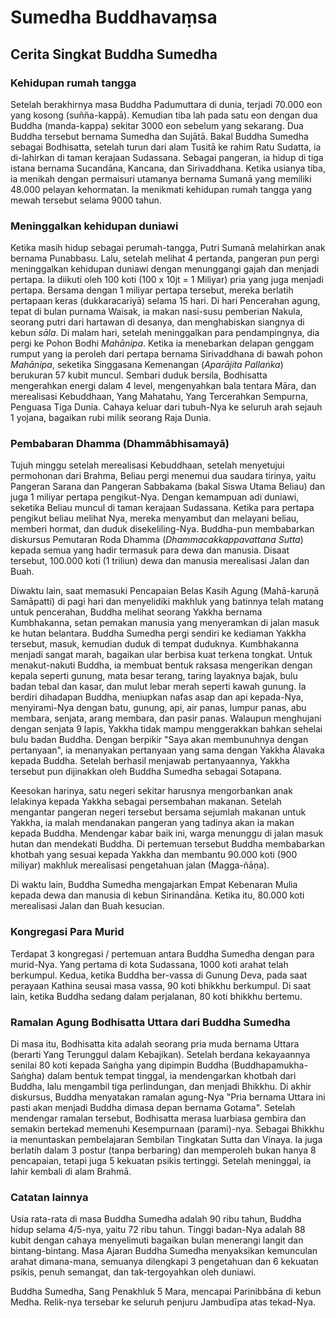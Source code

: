 # Sumedha Buddhavaṃsa

## Cerita Singkat Buddha Sumedha

### Kehidupan rumah tangga

Setelah berakhirnya masa Buddha Padumuttara di dunia, terjadi 70.000 eon yang kosong (suñña-kappā). Kemudian tiba lah pada satu eon dengan dua Buddha (manda-kappa) sekitar 3000 eon sebelum yang sekarang. Dua Buddha tersebut bernama Sumedha dan Sujātā.
Bakal Buddha Sumedha sebagai Bodhisatta, setelah turun dari alam Tusitā ke rahim Ratu Sudatta, ia di-lahirkan di taman kerajaan Sudassana. Sebagai pangeran, ia hidup di tiga istana bernama Sucandāna, Kancana, dan Sirivaddhana. Ketika usianya tiba, ia menikah dengan permaisuri utamanya bernama Sumanā yang memiliki 48.000 pelayan kehormatan. Ia menikmati kehidupan rumah tangga yang mewah tersebut selama 9000 tahun. 

### Meninggalkan kehidupan duniawi

Ketika masih hidup sebagai perumah-tangga, Putri Sumanā melahirkan anak bernama Punabbasu. Lalu, setelah melihat 4 pertanda, pangeran pun pergi meninggalkan kehidupan duniawi dengan menunggangi gajah dan menjadi pertapa. Ia diikuti oleh 100 koti (100 x 10jt = 1 Miliyar) pria yang juga menjadi pertapa. Bersama dengan 1 miliyar pertapa tersebut, mereka berlatih pertapaan keras (dukkaracariyā) selama 15 hari. Di hari Pencerahan agung, tepat di bulan purnama Waisak, ia makan nasi-susu pemberian Nakula, seorang putri dari hartawan di desanya, dan menghabiskan siangnya di kebun *sāla*. Di malam hari, setelah meninggalkan para pendampingnya, dia pergi ke Pohon Bodhi *Mahānipa*. Ketika ia menebarkan delapan genggam rumput yang ia peroleh dari pertapa bernama Sirivaddhana di bawah pohon *Mahānipa*, seketika Singgasana Kemenangan (*Aparājita Pallaṅka*) berukuran 57 kubit muncul. Sembari duduk bersila, Bodhisatta mengerahkan energi dalam 4 level, mengenyahkan bala tentara Māra, dan merealisasi Kebuddhaan, Yang Mahatahu, Yang Tercerahkan Sempurna, Penguasa Tiga Dunia. Cahaya keluar dari tubuh-Nya ke seluruh arah sejauh 1 yojana, bagaikan rubi milik seorang Raja Dunia.

### Pembabaran Dhamma (Dhammābhisamayā)

Tujuh minggu setelah merealisasi Kebuddhaan, setelah menyetujui permohonan dari Brahma, Beliau pergi menemui dua saudara tirinya, yaitu Pangeran Sarana dan Pangeran Sabbakama (bakal Siswa Utama Beliau) dan juga 1 miliyar pertapa pengikut-Nya. Dengan kemampuan adi duniawi, seketika Beliau muncul di taman kerajaan Sudassana. Ketika para pertapa pengikut beliau melihat Nya, mereka menyambut dan melayani beliau, memberi hormat, dan duduk disekeliling-Nya. Buddha-pun membabarkan diskursus Pemutaran Roda Dhamma (*Dhammacakkappavattana Sutta*) kepada semua yang hadir termasuk para dewa dan manusia. Disaat tersebut, 100.000 koti (1 triliun) dewa dan manusia merealisasi Jalan dan Buah.

Diwaktu lain, saat memasuki Pencapaian Belas Kasih Agung (Mahā-karuṇā Samāpatti) di pagi hari dan menyelidiki makhluk yang batinnya telah matang untuk pencerahan, Buddha melihat seorang Yakkha bernama Kumbhakanna, setan pemakan manusia yang menyeramkan di jalan masuk ke hutan belantara. Buddha Sumedha pergi sendiri ke kediaman Yakkha tersebut, masuk, kemudian duduk di tempat duduknya. Kumbhakanna menjadi sangat marah, bagaikan ular berbisa kuat terkena tongkat. Untuk menakut-nakuti Buddha, ia membuat bentuk raksasa mengerikan dengan kepala seperti gunung, mata besar terang, taring layaknya bajak, bulu badan tebal dan kasar, dan mulut lebar merah seperti kawah gunung. Ia berdiri dihadapan Buddha, meniupkan nafas asap dan api kepada-Nya, menyirami-Nya dengan batu, gunung, api, air panas, lumpur panas, abu membara, senjata, arang membara, dan pasir panas. Walaupun menghujani dengan senjata 9 lapis, Yakkha tidak mampu menggerakkan bahkan sehelai bulu badan Buddha. Dengan berpikir "Saya akan membunuhnya dengan pertanyaan", ia menanyakan pertanyaan yang sama dengan Yakkha Ālavaka kepada Buddha. Setelah berhasil menjawab pertanyaannya, Yakkha tersebut pun dijinakkan oleh Buddha Sumedha sebagai Sotapana.

Keesokan harinya, satu negeri sekitar harusnya mengorbankan anak lelakinya kepada Yakkha sebagai persembahan makanan. Setelah mengantar pangeran negeri tersebut bersama sejumlah makanan untuk Yakkha, ia malah mendanakan pangeran yang tadinya akan ia makan kepada Buddha. Mendengar kabar baik ini, warga menunggu di jalan masuk hutan dan mendekati Buddha. Di pertemuan tersebut Buddha membabarkan khotbah yang sesuai kepada Yakkha dan membantu 90.000 koti (900 miliyar) makhluk merealisasi pengetahuan jalan (Magga-ñāṇa).

Di waktu lain, Buddha Sumedha mengajarkan Empat Kebenaran Mulia kepada dewa dan manusia di kebun Sirinandāna. Ketika itu, 80.000 koti merealisasi Jalan dan Buah kesucian.

### Kongregasi Para Murid

Terdapat 3 kongregasi / pertemuan antara Buddha Sumedha dengan para murid-Nya. Yang pertama di kota Sudassana, 1000 koti arahat telah berkumpul. Kedua, ketika Buddha ber-vassa di Gunung Deva, pada saat perayaan Kathina seusai masa vassa, 90 koti bhikkhu berkumpul. Di saat lain, ketika Buddha sedang dalam perjalanan, 80 koti bhikkhu bertemu.

### Ramalan Agung Bodhisatta Uttara dari Buddha Sumedha

Di masa itu, Bodhisatta kita adalah seorang pria muda bernama Uttara (berarti Yang Terunggul dalam Kebajikan). Setelah berdana kekayaannya senilai 80 koti kepada Saṅgha yang dipimpin Buddha (Buddhapamukha-Saṅgha) dalam bentuk tempat tinggal, ia mendengarkan khotbah dari Buddha, lalu mengambil tiga perlindungan, dan menjadi Bhikkhu. Di akhir diskursus, Buddha menyatakan ramalan agung-Nya "Pria bernama Uttara ini pasti akan menjadi Buddha dimasa depan bernama Gotama". Setelah mendengar ramalan tersebut, Bodhisatta merasa luarbiasa gembira dan semakin bertekad memenuhi Kesempurnaan (parami)-nya. Sebagai Bhikkhu ia menuntaskan pembelajaran Sembilan Tingkatan Sutta dan Vinaya. Ia juga berlatih dalam 3 postur (tanpa berbaring) dan memperoleh bukan hanya 8 pencapaian, tetapi juga 5 kekuatan psikis tertinggi. Setelah meninggal, ia lahir kembali di alam Brahmā.

### Catatan lainnya

Usia rata-rata di masa Buddha Sumedha adalah 90 ribu tahun, Buddha hidup selama 4/5-nya, yaitu 72 ribu tahun. Tinggi badan-Nya adalah 88 kubit dengan cahaya menyelimuti bagaikan bulan menerangi langit dan bintang-bintang. Masa Ajaran Buddha Sumedha menyaksikan kemunculan arahat dimana-mana, semuanya dilengkapi 3 pengetahuan dan 6 kekuatan psikis, penuh semangat, dan tak-tergoyahkan oleh duniawi. 

Buddha Sumedha, Sang Penakhluk 5 Mara, mencapai Parinibbāna di kebun Medha. Relik-nya tersebar ke seluruh penjuru Jambudīpa atas tekad-Nya.
